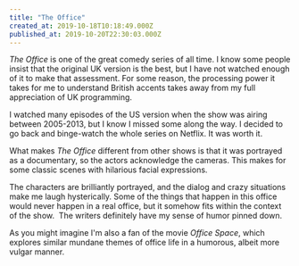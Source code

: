 ```yaml
---
title: "The Office"
created_at: 2019-10-18T10:18:49.000Z
published_at: 2019-10-20T22:30:03.000Z
---
```

_The Office_ is one of the great comedy series of all time. I know some people insist that the original UK version is the best, but I have not watched enough of it to make that assessment. For some reason, the processing power it takes for me to understand British accents takes away from my full appreciation of UK programming.

I watched many episodes of the US version when the show was airing between 2005-2013, but I know I missed some along the way. I decided to go back and binge-watch the whole series on Netflix. It was worth it. 

What makes _The Office_ different from other shows is that it was portrayed as a documentary, so the actors acknowledge the cameras. This makes for some classic scenes with hilarious facial expressions. 

The characters are brilliantly portrayed, and the dialog and crazy situations make me laugh hysterically. Some of the things that happen in this office would never happen in a real office, but it somehow fits within the context of the show.  The writers definitely have my sense of humor pinned down. 

As you might imagine I'm also a fan of the movie _Office Space_, which explores similar mundane themes of office life in a humorous, albeit more vulgar manner.
